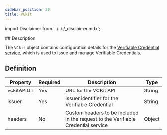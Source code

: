 ```yaml
---
sidebar_position: 30
title: VCkit
---
```


import Disclaimer from '../.././\_disclaimer.mdx';

<Disclaimer />
<!-- TODO: Add the ability to pass in an API key -->
## Description

The `VCkit` object contains configuration details for the [Verifiable Credential service](/docs/mock-apps/dependent-services/verifiable-credential-service), which is used to issue and manage Verifiable Credentials.

## Definition

| Property    | Required | Description                                                                       | Type   |
| ----------- | -------- | --------------------------------------------------------------------------------- | ------ |
| vckitAPIUrl | Yes      | URL for the VCKit API                                                             | String |
| issuer      | Yes      | Issuer identifier for the Verifiable Credential                                   | String |
| headers     | No       | Custom headers to be included in the request to the Verifiable Credential service | Object |
